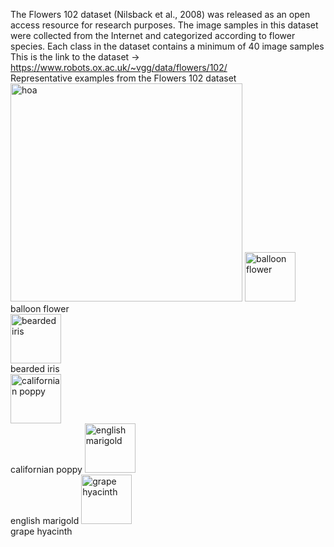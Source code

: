The Flowers 102 dataset (Nilsback et al., 2008) was released as an open access resource for research purposes. The image samples in this dataset were collected from the Internet and categorized according to flower species. Each class in the dataset contains a minimum of 40 image samples
This is the link to the dataset -> https://www.robots.ox.ac.uk/~vgg/data/flowers/102/
<br> Representative examples from the Flowers 102 dataset
<br> <img width="371" height="349" alt="hoa" src="https://github.com/user-attachments/assets/fb183df9-3fdb-46f7-b13c-83e7f1f057fe" />
<img width="81" height="79" alt="balloon flower" src="https://github.com/user-attachments/assets/9e8c520b-795f-4d71-a7e4-92eec5ba8e4f" /> <br> balloon flower  
<img width="81" height="79" alt="bearded iris" src="https://github.com/user-attachments/assets/32e0966e-0dba-4833-af74-3fc051a065ad" /> <br> bearded iris   
<img width="81" height="79" alt="californian poppy" src="https://github.com/user-attachments/assets/d3ef6d96-ab5a-442d-895a-2e0c6759f988" /> <br> californian poppy 
<img width="81" height="79" alt="english marigold" src="https://github.com/user-attachments/assets/74cc7f1a-5c5d-4307-8e77-b8df7d07e171" /> <br> english marigold 
<img width="81" height="79" alt="grape hyacinth" src="https://github.com/user-attachments/assets/a8d4173a-c238-482f-acc3-7f73fb8aba85" /> <br> grape hyacinth 




